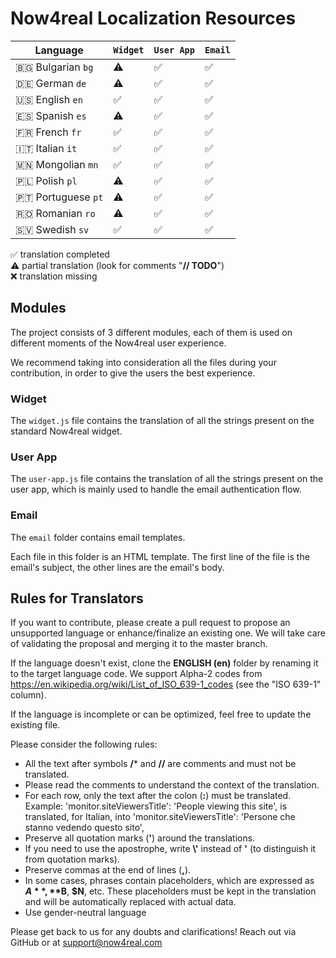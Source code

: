# Now4real Localization Resources

| Language                 | `Widget`                 | `User App`               | `Email`                  |
| -------------------------| -------------------------| -------------------------| -------------------------|
| 🇧🇬 Bulgarian `bg`         | ⚠️                       | ✅                        | ✅                        |
| 🇩🇪 German `de`            | ⚠️                       | ✅                        | ✅                        |
| 🇺🇸 English `en`           | ✅                        | ✅                        | ✅                        |
| 🇪🇸 Spanish `es`           | ⚠️                       | ✅                        | ✅                        |
| 🇫🇷 French `fr`            | ✅                        | ✅                        | ✅                        |
| 🇮🇹 Italian `it`           | ✅                        | ✅                        | ✅                        |
| 🇲🇳 Mongolian `mn`         | ✅                        | ✅                        | ✅                        |
| 🇵🇱 Polish `pl`            | ⚠️                       | ✅                        | ✅                        |
| 🇵🇹 Portuguese `pt`        | ⚠️                       | ✅                        | ✅                        |
| 🇷🇴 Romanian `ro`          | ⚠️                       | ✅                        | ✅                        |
| 🇸🇻 Swedish `sv`           | ✅                        | ✅                        | ✅                        |

✅ translation completed  
⚠️ partial translation (look for comments "**// TODO**")  
❌ translation missing

## Modules
The project consists of 3 different modules, each of them is used on different moments of the Now4real user experience.

We recommend taking into consideration all the files during your contribution, in order to give the users the best experience.

### Widget

The `widget.js` file contains the translation of all the strings present on the standard Now4real widget.

### User App

The `user-app.js` file contains the translation of all the strings present on the user app, which is mainly used to handle the email authentication flow.

### Email

The `email` folder contains email templates.

Each file in this folder is an HTML template.
The first line of the file is the email's subject, the other lines are the email's body.

## Rules for Translators

If you want to contribute, please create a pull request to propose an unsupported language or enhance/finalize an existing one. We will take care of validating the proposal and merging it to the master branch.

If the language doesn't exist, clone the **ENGLISH (en)** folder by renaming it to the target language code. We support Alpha-2 codes from https://en.wikipedia.org/wiki/List_of_ISO_639-1_codes (see the "ISO 639-1" column).


If the language is incomplete or can be optimized, feel free to update the existing file.

Please consider the following rules:
- All the text after symbols **/*** and **//** are comments and must not be translated.
- Please read the comments to understand the context of the translation.
- For each row, only the text after the colon (**:**) must be translated.
    Example:
    'monitor.siteViewersTitle': 'People viewing this site',
    is translated, for Italian, into
    'monitor.siteViewersTitle': 'Persone che stanno vedendo questo sito',
- Preserve all quotation marks (**'**) around the translations.
- If you need to use the apostrophe, write **\\'** instead of **'** (to distinguish it from quotation marks).
- Preserve commas at the end of lines (**,**).
- In some cases, phrases contain placeholders, which are expressed as **$A**, **$B**, **$N**, etc.
    These placeholders must be kept in the translation and will be automatically replaced with actual data.
- Use gender-neutral language

Please get back to us for any doubts and clarifications! Reach out via GitHub or at support@now4real.com
